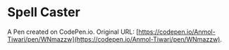 # Spell Caster

A Pen created on CodePen.io. Original URL: [https://codepen.io/Anmol-Tiwari/pen/WNmazzw](https://codepen.io/Anmol-Tiwari/pen/WNmazzw).

